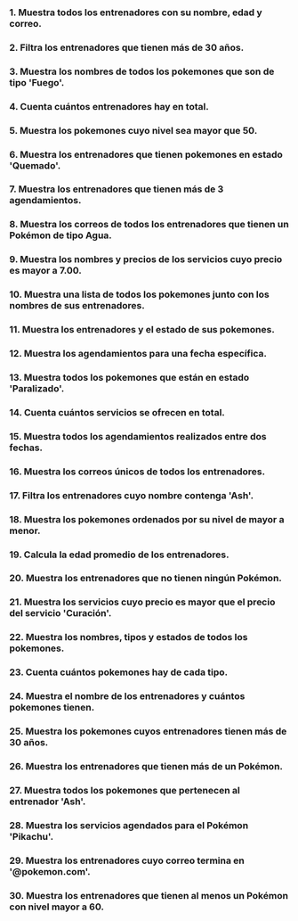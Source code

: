 ### 1. Muestra todos los entrenadores con su nombre, edad y correo.
### 2. Filtra los entrenadores que tienen más de 30 años.
### 3. Muestra los nombres de todos los pokemones que son de tipo 'Fuego'.
### 4. Cuenta cuántos entrenadores hay en total.
### 5. Muestra los pokemones cuyo nivel sea mayor que 50.
### 6. Muestra los entrenadores que tienen pokemones en estado 'Quemado'.
### 7. Muestra los entrenadores que tienen más de 3 agendamientos.
### 8. Muestra los correos de todos los entrenadores que tienen un Pokémon de tipo Agua.
### 9. Muestra los nombres y precios de los servicios cuyo precio es mayor a 7.00.
### 10. Muestra una lista de todos los pokemones junto con los nombres de sus entrenadores.
### 11. Muestra los entrenadores y el estado de sus pokemones.
### 12. Muestra los agendamientos para una fecha específica.
### 13. Muestra todos los pokemones que están en estado 'Paralizado'.
### 14. Cuenta cuántos servicios se ofrecen en total.
### 15. Muestra todos los agendamientos realizados entre dos fechas.
### 16. Muestra los correos únicos de todos los entrenadores.
### 17. Filtra los entrenadores cuyo nombre contenga 'Ash'.
### 18. Muestra los pokemones ordenados por su nivel de mayor a menor.
### 19. Calcula la edad promedio de los entrenadores.
### 20. Muestra los entrenadores que no tienen ningún Pokémon.
### 21. Muestra los servicios cuyo precio es mayor que el precio del servicio 'Curación'.
### 22. Muestra los nombres, tipos y estados de todos los pokemones.
### 23. Cuenta cuántos pokemones hay de cada tipo.
### 24. Muestra el nombre de los entrenadores y cuántos pokemones tienen.
### 25. Muestra los pokemones cuyos entrenadores tienen más de 30 años.
### 26. Muestra los entrenadores que tienen más de un Pokémon.
### 27. Muestra todos los pokemones que pertenecen al entrenador 'Ash'.
### 28. Muestra los servicios agendados para el Pokémon 'Pikachu'.
### 29. Muestra los entrenadores cuyo correo termina en '@pokemon.com'.
### 30. Muestra los entrenadores que tienen al menos un Pokémon con nivel mayor a 60.
